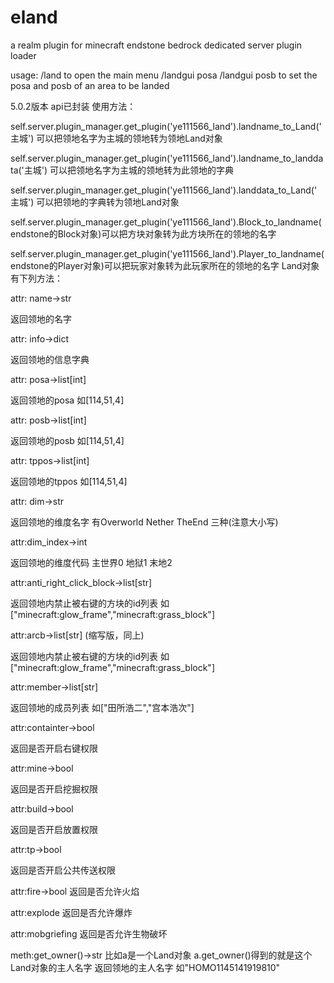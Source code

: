 # eland
a realm plugin for minecraft endstone bedrock dedicated server plugin loader

usage:
/land
to open the main menu
/landgui posa
/landgui posb
to set the posa and posb of an area to be landed

5.0.2版本
api已封装
使用方法：

self.server.plugin_manager.get_plugin('ye111566_land').landname_to_Land('主城') 可以把领地名字为主城的领地转为领地Land对象

self.server.plugin_manager.get_plugin('ye111566_land').landname_to_landdata('主城') 可以把领地名字为主城的领地转为此领地的字典

self.server.plugin_manager.get_plugin('ye111566_land').landdata_to_Land('主城') 可以把领地的字典转为领地Land对象

self.server.plugin_manager.get_plugin('ye111566_land').Block_to_landname(endstone的Block对象)可以把方块对象转为此方块所在的领地的名字

self.server.plugin_manager.get_plugin('ye111566_land').Player_to_landname(endstone的Player对象)可以把玩家对象转为此玩家所在的领地的名字
Land对象有下列方法：

attr: name->str

返回领地的名字

attr: info->dict

返回领地的信息字典

attr: posa->list[int]

返回领地的posa 如[114,51,4]

attr: posb->list[int]

返回领地的posb 如[114,51,4]

attr: tppos->list[int]

返回领地的tppos 如[114,51,4]

attr: dim->str

返回领地的维度名字 有Overworld Nether TheEnd 三种(注意大小写)

attr:dim_index->int

返回领地的维度代码 主世界0 地狱1 末地2

attr:anti_right_click_block->list[str]

返回领地内禁止被右键的方块的id列表 如["minecraft:glow_frame","minecraft:grass_block"]

attr:arcb->list[str] (缩写版，同上)

返回领地内禁止被右键的方块的id列表 如["minecraft:glow_frame","minecraft:grass_block"]

attr:member->list[str]

返回领地的成员列表 如["田所浩二","宫本浩次"]

attr:containter->bool

返回是否开启右键权限

attr:mine->bool

返回是否开启挖掘权限

attr:build->bool

返回是否开启放置权限

attr:tp->bool

返回是否开启公共传送权限

attr:fire->bool
返回是否允许火焰

attr:explode
返回是否允许爆炸

attr:mobgriefing
返回是否允许生物破坏

meth:get_owner()->str
比如a是一个Land对象
a.get_owner()得到的就是这个Land对象的主人名字
返回领地的主人名字 
如"HOMO1145141919810"
